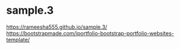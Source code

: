 # sample.3
 https://rameesha555.github.io/sample.3/
 https://bootstrapmade.com/iportfolio-bootstrap-portfolio-websites-template/
